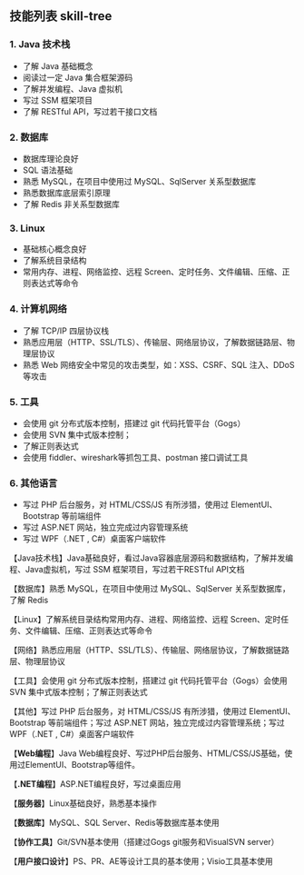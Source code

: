 ## 技能列表 skill-tree

### 1. Java 技术栈

- 了解 Java 基础概念
- 阅读过一定 Java 集合框架源码
- 了解并发编程、Java 虚拟机
- 写过 SSM 框架项目
- 了解 RESTful API，写过若干接口文档



### 2. 数据库

- 数据库理论良好
- SQL 语法基础
- 熟悉 MySQL，在项目中使用过 MySQL、SqlServer 关系型数据库
- 熟悉数据库底层索引原理
- 了解 Redis 非关系型数据库





### 3. Linux

- 基础核心概念良好
- 了解系统目录结构
- 常用内存、进程、网络监控、远程 Screen、定时任务、文件编辑、压缩、正则表达式等命令



### 4. 计算机网络

- 了解 TCP/IP 四层协议栈
- 熟悉应用层（HTTP、SSL/TLS）、传输层、网络层协议，了解数据链路层、物理层协议
- 熟悉 Web 网络安全中常见的攻击类型，如：XSS、CSRF、SQL 注入、DDoS 等攻击



### 5. 工具

- 会使用 git 分布式版本控制，搭建过 git 代码托管平台（Gogs）
- 会使用 SVN 集中式版本控制；
- 了解正则表达式
- 会使用 fiddler、wireshark等抓包工具、postman 接口调试工具



### 6. 其他语言

  - 写过 PHP 后台服务，对 HTML/CSS/JS 有所涉猎，使用过 ElementUI、Bootstrap 等前端组件
  - 写过 ASP.NET 网站，独立完成过内容管理系统
  - 写过 WPF（.NET , C#）桌面客户端软件



【Java技术栈】Java基础良好，看过Java容器底层源码和数据结构，了解并发编程、Java虚拟机，写过 SSM 框架项目，写过若干RESTful API文档

【数据库】熟悉 MySQL，在项目中使用过 MySQL、SqlServer 关系型数据库，了解 Redis

【Linux】了解系统目录结构常用内存、进程、网络监控、远程 Screen、定时任务、文件编辑、压缩、正则表达式等命令

【网络】熟悉应用层（HTTP、SSL/TLS）、传输层、网络层协议，了解数据链路层、物理层协议

【工具】会使用 git 分布式版本控制，搭建过 git 代码托管平台（Gogs）会使用 SVN 集中式版本控制；了解正则表达式

【其他】写过 PHP 后台服务，对 HTML/CSS/JS 有所涉猎，使用过 ElementUI、Bootstrap 等前端组件；写过 ASP.NET 网站，独立完成过内容管理系统；写过 WPF（.NET , C#）桌面客户端软件



【**Web编程**】Java Web编程良好、写过PHP后台服务、HTML/CSS/JS基础，使用过ElementUI、Bootstrap等组件。

【**.NET编程**】ASP.NET编程良好，写过桌面应用

【**服务器**】Linux基础良好，熟悉基本操作

【**数据库**】MySQL、SQL Server、Redis等数据库基本使用

【**协作工具**】Git/SVN基本使用（搭建过Gogs git服务和VisualSVN server）

【**用户接口设计**】PS、PR、AE等设计工具的基本使用；Visio工具基本使用